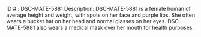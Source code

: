 ID # : DSC-MATE-5881
Description: DSC-MATE-5881 is a female human of average height and weight, with spots on her face and purple lips. She often wears a bucket hat on her head and normal glasses on her eyes. DSC-MATE-5881 also wears a medical mask over her mouth for health purposes.
